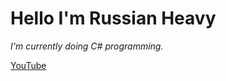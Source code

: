 # Hello I'm Russian Heavy
*I'm currently doing C# programming.*

[YouTube](https://www.youtube.com/channel/UC3KWZPbwifi6SVjrYds-Twg)
